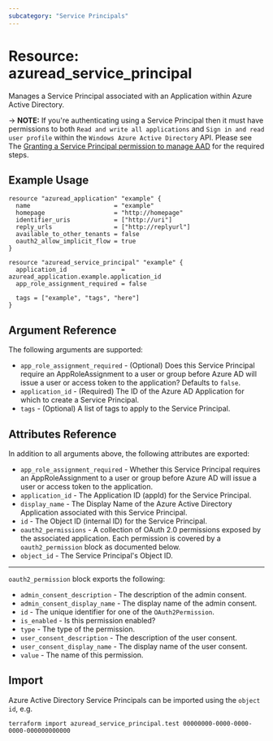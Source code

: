 ```yaml
---
subcategory: "Service Principals"
---
```


# Resource: azuread_service_principal

Manages a Service Principal associated with an Application within Azure Active Directory.

-> **NOTE:** If you're authenticating using a Service Principal then it must have permissions to both `Read and write all applications` and `Sign in and read user profile` within the `Windows Azure Active Directory` API. Please see The [Granting a Service Principal permission to manage AAD](../guides/service_principal_configuration.html) for the required steps.

## Example Usage

```hcl
resource "azuread_application" "example" {
  name                       = "example"
  homepage                   = "http://homepage"
  identifier_uris            = ["http://uri"]
  reply_urls                 = ["http://replyurl"]
  available_to_other_tenants = false
  oauth2_allow_implicit_flow = true
}

resource "azuread_service_principal" "example" {
  application_id               = azuread_application.example.application_id
  app_role_assignment_required = false

  tags = ["example", "tags", "here"]
}
```

## Argument Reference

The following arguments are supported:

* `app_role_assignment_required` - (Optional) Does this Service Principal require an AppRoleAssignment to a user or group before Azure AD will issue a user or access token to the application? Defaults to `false`.
* `application_id` - (Required) The ID of the Azure AD Application for which to create a Service Principal.
* `tags` - (Optional) A list of tags to apply to the Service Principal.

## Attributes Reference

In addition to all arguments above, the following attributes are exported:

* `app_role_assignment_required` - Whether this Service Principal requires an AppRoleAssignment to a user or group before Azure AD will issue a user or access token to the application.
* `application_id` - The Application ID (appId) for the Service Principal.
* `display_name` - The Display Name of the Azure Active Directory Application associated with this Service Principal.
* `id` - The Object ID (internal ID) for the Service Principal.
* `oauth2_permissions` - A collection of OAuth 2.0 permissions exposed by the associated application. Each permission is covered by a `oauth2_permission` block as documented below.
* `object_id` - The Service Principal's Object ID.

---

`oauth2_permission` block exports the following:

* `admin_consent_description` - The description of the admin consent.
* `admin_consent_display_name` - The display name of the admin consent.
* `id` - The unique identifier for one of the `OAuth2Permission`.
* `is_enabled` - Is this permission enabled?
* `type` - The type of the permission.
* `user_consent_description` - The description of the user consent.
* `user_consent_display_name` - The display name of the user consent.
* `value` - The name of this permission.

## Import

Azure Active Directory Service Principals can be imported using the `object id`, e.g.

```shell
terraform import azuread_service_principal.test 00000000-0000-0000-0000-000000000000
```
